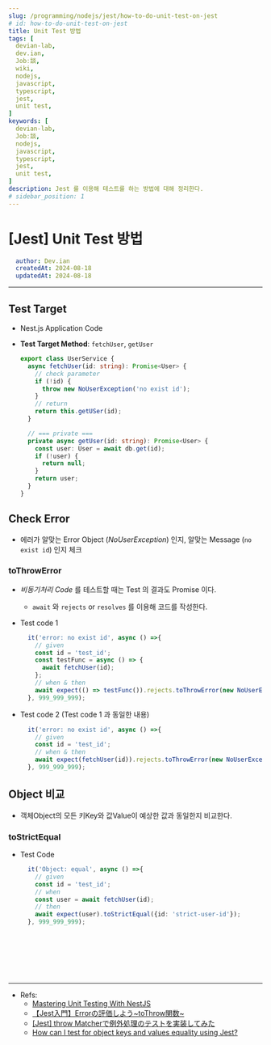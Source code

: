 ```yaml
---
slug: /programming/nodejs/jest/how-to-do-unit-test-on-jest
# id: how-to-do-unit-test-on-jest
title: Unit Test 방법
tags: [
  devian-lab, 
  dev.ian,
  Jobː談,
  wiki,
  nodejs,
  javascript,
  typescript, 
  jest,
  unit test,
]
keywords: [
  devian-lab,
  Jobː談,
  nodejs,
  javascript,
  typescript, 
  jest,
  unit test,
]
description: Jest 를 이용해 테스트를 하는 방법에 대해 정리한다.
# sidebar_position: 1
---
```


<!--title -->
# [Jest] Unit Test 방법
<!--//title -->

<!-- 
```json
{
  "author": "Dev.ian",
  "createdAt": "2024-08-18",
  "updatedAt": "2024-08-18"
}
``` 
-->

```yaml
  author: Dev.ian
  createdAt: 2024-08-18
  updatedAt: 2024-08-18
```

---

## Test Target

  - Nest.js Application Code
  - **Test Target Method**: `fetchUser`, `getUser`

    ```typescript
    export class UserService {
      async fetchUser(id: string): Promise<User> {
        // check parameter
        if (!id) {
          throw new NoUserException('no exist id');
        }
        // return
        return this.getUSer(id);
      }

      // === private ===
      private async getUser(id: string): Promise<User> {
        const user: User = await db.get(id);
        if (!user) {
          return null;
        }
        return user;
      }
    }
    ```

## Check Error

  - 에러가 알맞는 Error Object (_NoUserException_) 인지, 알맞는 Message (`no exist id`) 인지 체크 

### toThrowError

  - _비동기처리 Code_ 를 테스트할 때는 Test 의 결과도 Promise 이다. 
    + `await` 와 `rejects` or `resolves` 를 이용해 코드를 작성한다.

  - Test code 1

    ```typescript
      it('error: no exist id', async () =>{
        // given
        const id = 'test_id';
        const testFunc = async () => {
          await fetchUser(id);
        };
        // when & then
        await expect(() => testFunc()).rejects.toThrowError(new NoUserException('no exist id'));
      }, 999_999_999);
    ```

  - Test code 2 (Test code 1 과 동일한 내용)

    ```typescript
      it('error: no exist id', async () =>{
        // given
        const id = 'test_id';
        // when & then
        await expect(fetchUser(id)).rejects.toThrowError(new NoUserException('no exist id'));
      }, 999_999_999);
    ```



## Object 비교
  
  - 객체Object의 모든 키Key와 값Value이 예상한 값과 동일한지 비교한다.

### toStrictEqual

  - Test Code

    ```typescript
      it('Object: equal', async () =>{
        // given
        const id = 'test_id';
        // when
        const user = await fetchUser(id);
        // then
        await expect(user).toStrictEqual({id: 'strict-user-id'});
      }, 999_999_999);
    ```




<br /><br /><br /><br /><br />

--- 
- Refs:
  + [Mastering Unit Testing With NestJS](https://dev.to/ehsaantech/mastering-unit-testing-with-nestjs-37g9)
  + [【Jest入門】Errorの評価しよう~toThrow関数~](https://qiita.com/YSasago/items/b5aae0c35a629f834752)
  + [[Jest] throw Matcherで例外処理のテストを実装してみた](https://dev.classmethod.jp/articles/testing-exception-handling-with-jest/)
  + [How can I test for object keys and values equality using Jest?](https://stackoverflow.com/questions/47754777/how-can-i-test-for-object-keys-and-values-equality-using-jest)
